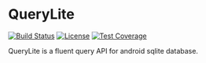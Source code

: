 # QueryLite

[![Build Status](https://img.shields.io/travis/g4s8/QueryLite.svg?style=flat-square)](https://travis-ci.org/g4s8/QueryLite)
[![License](https://img.shields.io/github/license/g4s8/QueryLite.svg?style=flat-square)](https://github.com/g4s8/QueryLite/blob/master/LICENSE)
[![Test Coverage](https://img.shields.io/codecov/c/github/g4s8/QueryLite.svg?style=flat-square)](https://codecov.io/github/g4s8/QueryLite?branch=master)

QueryLite is a fluent query API for android sqlite database.

